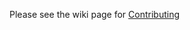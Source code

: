 Please see the wiki page for [Contributing](https://github.com/AzureAD/azure-activedirectory-library-for-dotnet/wiki/Contributing-overview)

